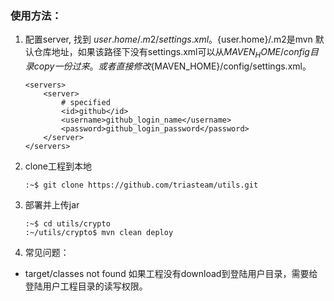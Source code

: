 ### 使用方法：
1. 配置server,  找到 ${user.home}/.m2/settings.xml。${user.home}/.m2是mvn 默认仓库地址，如果该路径下没有settings.xml可以从${MAVEN_HOME}/config目录copy一份过来。或者直接修改${MAVEN_HOME}/config/settings.xml。
    ```
    <servers>
        <server>
            # specified
            <id>github</id>
            <username>github_login_name</username>
            <password>github_login_password</password>
        </server>
    </servers>
    ```
2. clone工程到本地
    ```
    :~$ git clone https://github.com/triasteam/utils.git
    ```
3. 部署并上传jar
    ```
    :~$ cd utils/crypto
    :~/utils/crypto$ mvn clean deploy
    ```

 4. 常见问题：
  - target/classes not found
    如果工程没有download到登陆用户目录，需要给登陆用户工程目录的读写权限。
    
